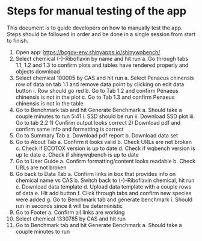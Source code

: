# Steps for manual testing of the app

This document is to guide developers on how to manually test the app.
Steps should be followed in order and be done in a single session from start to finish. 

1. Open app: https://bcgov-env.shinyapps.io/shinywqbench/
2. Select chemical (-)-Riboflavin by name and hit run
	a. Go through tabs 1.1, 1.2 and 1.3 to confirm plots and tables have rendered properly and objects download 
3. Select chemical 100005 by CAS and hit run
	a. Select Penaeus chinensis row of data on tab 1.1 and remove data point by clicking on edit data button
		i. Row should go red
	b. Go to Tab 1.2 and confirm Penaeus chinensis is not in the plot 
	c. Go to Tab 1.3 and confirm Penaeus chinensis is not in the table
4. Go to Benchmark tab and hit Generate Benchmark
	a. Should take a couple minutes to run 5:41
		i. SSD should be run
		ii. Download SSD plot
		iii. Go to tab 2.2
			1)  Confirm output looks correct
			2) Download pdf and confirm same info and formatting is correct
5. Go to Summary Tab
	a. Download pdf report
	b. Download data set
6. Go to About Tab 
	a. Confirm it looks valid
	b. Check URLs are not broken 
	c. Check if ECOTOX version is up to date
	d. Check if wqbench version is up to date
	e. Check if shinywqbench is up to date
7. Go to User Guide
	a. Confirm formatting/content looks readable
	b. Check URLs are not broken 
8. Go back to Data Tab
	a. Confirm links in box that provides info on chemical name vs CAS
	b. Switch back to (-)-Riboflavin chemical, hit run
	c. Download data template
	d. Upload data template with a couple rows of data
	e. Hit add button
	f. Click through tabs and confirm new species were added
	g. Go to Benchmark tab and generate benchmark 
    i. Should run in seconds since it will be deterministic 
9. Go to Footer
  	a. Confirm all links are working
10. Select chemical 1330785 by CAS and hit run
  4. Go to Benchmark tab and hit Generate Benchmark
	a. Should take a couple minutes to run

